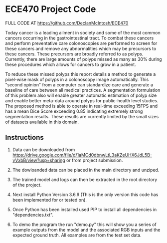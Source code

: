 # ECE470 Project Code

FULL CODE AT https://github.com/DeclanMcIntosh/ECE470

Today cancer is a leading ailment in society and some of the most common cancers occurring in the gastrointestinal tract. To combat these cancers and perform preventative care colonoscopies are performed to screen for these cancers and remove any abnormalities which may be precursors to these cancers. These precursors are broadly referred to as polyps. Currently, there are large amounts of polyps missed as many as 30\% during these procedures which allows for cancers to grow in a patient.  

To reduce these missed polyps this report details a method to generate a pixel-wise mask of polyps in a colonoscopy image automatically. This "second opinion" from a computer can standardize care and generate a baseline of care between all medical practices. A segmentation formulation of this problem also will enable greater automatic estimation of polyp size and enable better meta-data around polyps for public-health level studies. The proposed method is able to operate in real-time exceeding 15FPS and has a mean Dice Score exceeding 0.85 indicating extremely strong segmentation results. These results are currently limited by the small sizes of datasets available in this domain. 

## Instructions

1. Data can be downloaded from https://drive.google.com/file/d/1aMCd0dbnwLtL3aKZeUHX6JdL5B-yVxbB/view?usp=sharing or from project submission.

2. The dowloanded data can be placed in the main directory and unziped.

3. The trained model and logs can then be extracted in the root directory of the project.

4. Next install Python Version 3.6.6 (This is the only version this code has been implemented for or tested on).

5. Once Python has been installed used PIP to install all dependencies in "dependencies.txt".

6. To demo the program the run "demo.py" this will show you a series of example outputs from the model and the associated RGB inputs and the expected ground truth. All examples are from the test set data. 

